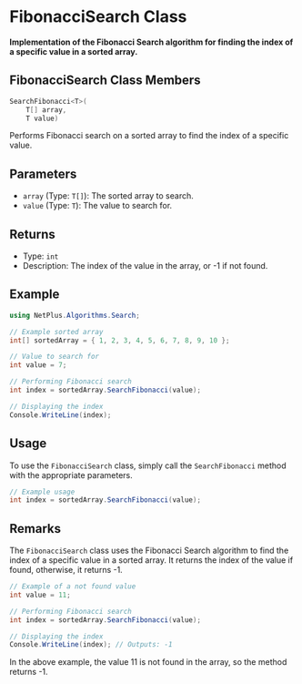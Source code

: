 # FibonacciSearch Class

**Implementation of the Fibonacci Search algorithm for finding the index of a specific value in a sorted array.**

## FibonacciSearch Class Members

```csharp
SearchFibonacci<T>(
    T[] array,
    T value)
```

Performs Fibonacci search on a sorted array to find the index of a specific value.

## Parameters

- `array` (Type: `T[]`): The sorted array to search.
- `value` (Type: `T`): The value to search for.

## Returns

- Type: `int`
- Description: The index of the value in the array, or -1 if not found.

## Example

```csharp
using NetPlus.Algorithms.Search;

// Example sorted array
int[] sortedArray = { 1, 2, 3, 4, 5, 6, 7, 8, 9, 10 };

// Value to search for
int value = 7;

// Performing Fibonacci search
int index = sortedArray.SearchFibonacci(value);

// Displaying the index
Console.WriteLine(index);
```

## Usage

To use the `FibonacciSearch` class, simply call the `SearchFibonacci` method with the appropriate parameters.

```csharp
// Example usage
int index = sortedArray.SearchFibonacci(value);
```

## Remarks

The `FibonacciSearch` class uses the Fibonacci Search algorithm to find the index of a specific value in a sorted array. It returns the index of the value if found, otherwise, it returns -1.

```csharp
// Example of a not found value
int value = 11;

// Performing Fibonacci search
int index = sortedArray.SearchFibonacci(value);

// Displaying the index
Console.WriteLine(index); // Outputs: -1
```

In the above example, the value 11 is not found in the array, so the method returns -1.

